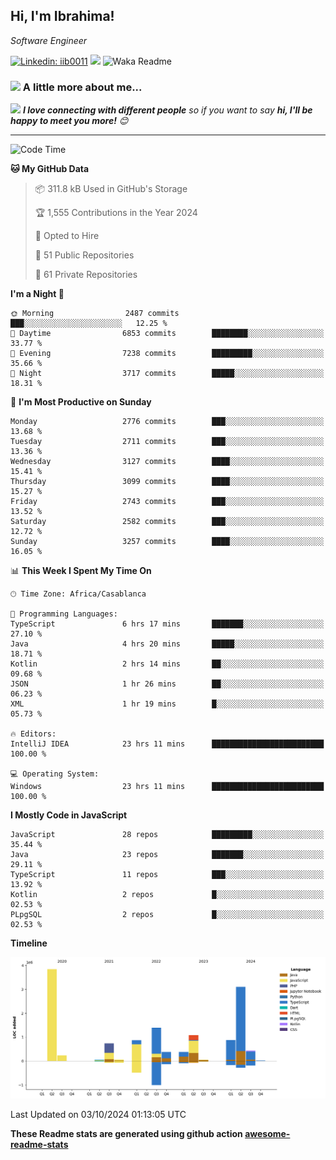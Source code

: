 <h2>Hi, I'm Ibrahima! </h2>
<p><em>Software Engineer 
</em></p>


[![Linkedin: iib0011](https://img.shields.io/badge/-iib0011-blue?style=flat-square&logo=Linkedin&logoColor=white&link=https://www.linkedin.com/in/iib0011/)](https://www.linkedin.com/in/iib0011/)
![](https://visitor-badge.glitch.me/badge?page_id=iib0011)
![Waka Readme](https://github.com/iib0011/iib0011/workflows/Waka%20Readme/badge.svg)


### <img src="https://media.giphy.com/media/VgCDAzcKvsR6OM0uWg/giphy.gif" width="50"> A little more about me...  


<img src="https://media.giphy.com/media/LnQjpWaON8nhr21vNW/giphy.gif" width="60"> <em><b>I love connecting with different people</b> so if you want to say <b>hi, I'll be happy to meet you more!</b> 😊</em>

---
<!--START_SECTION:waka-->
![Code Time](http://img.shields.io/badge/Code%20Time-3%2C803%20hrs%206%20mins-blue)

**🐱 My GitHub Data** 

> 📦 311.8 kB Used in GitHub's Storage 
 > 
> 🏆 1,555 Contributions in the Year 2024
 > 
> 💼 Opted to Hire
 > 
> 📜 51 Public Repositories 
 > 
> 🔑 61 Private Repositories 
 > 
**I'm a Night 🦉** 

```text
🌞 Morning                2487 commits        ███░░░░░░░░░░░░░░░░░░░░░░   12.25 % 
🌆 Daytime                6853 commits        ████████░░░░░░░░░░░░░░░░░   33.77 % 
🌃 Evening                7238 commits        █████████░░░░░░░░░░░░░░░░   35.66 % 
🌙 Night                  3717 commits        █████░░░░░░░░░░░░░░░░░░░░   18.31 % 
```
📅 **I'm Most Productive on Sunday** 

```text
Monday                   2776 commits        ███░░░░░░░░░░░░░░░░░░░░░░   13.68 % 
Tuesday                  2711 commits        ███░░░░░░░░░░░░░░░░░░░░░░   13.36 % 
Wednesday                3127 commits        ████░░░░░░░░░░░░░░░░░░░░░   15.41 % 
Thursday                 3099 commits        ████░░░░░░░░░░░░░░░░░░░░░   15.27 % 
Friday                   2743 commits        ███░░░░░░░░░░░░░░░░░░░░░░   13.52 % 
Saturday                 2582 commits        ███░░░░░░░░░░░░░░░░░░░░░░   12.72 % 
Sunday                   3257 commits        ████░░░░░░░░░░░░░░░░░░░░░   16.05 % 
```


📊 **This Week I Spent My Time On** 

```text
🕑︎ Time Zone: Africa/Casablanca

💬 Programming Languages: 
TypeScript               6 hrs 17 mins       ███████░░░░░░░░░░░░░░░░░░   27.10 % 
Java                     4 hrs 20 mins       █████░░░░░░░░░░░░░░░░░░░░   18.71 % 
Kotlin                   2 hrs 14 mins       ██░░░░░░░░░░░░░░░░░░░░░░░   09.68 % 
JSON                     1 hr 26 mins        ██░░░░░░░░░░░░░░░░░░░░░░░   06.23 % 
XML                      1 hr 19 mins        █░░░░░░░░░░░░░░░░░░░░░░░░   05.73 % 

🔥 Editors: 
IntelliJ IDEA            23 hrs 11 mins      █████████████████████████   100.00 % 

💻 Operating System: 
Windows                  23 hrs 11 mins      █████████████████████████   100.00 % 
```

**I Mostly Code in JavaScript** 

```text
JavaScript               28 repos            █████████░░░░░░░░░░░░░░░░   35.44 % 
Java                     23 repos            ███████░░░░░░░░░░░░░░░░░░   29.11 % 
TypeScript               11 repos            ███░░░░░░░░░░░░░░░░░░░░░░   13.92 % 
Kotlin                   2 repos             █░░░░░░░░░░░░░░░░░░░░░░░░   02.53 % 
PLpgSQL                  2 repos             █░░░░░░░░░░░░░░░░░░░░░░░░   02.53 % 
```



**Timeline**

![Lines of Code chart](https://raw.githubusercontent.com/iib0011/iib0011/master/assets/bar_graph.png)


 Last Updated on 03/10/2024 01:13:05 UTC
<!--END_SECTION:waka-->

**These Readme stats are generated using github action [awesome-readme-stats](https://github.com/iib0011/waka-readme-stats)**
